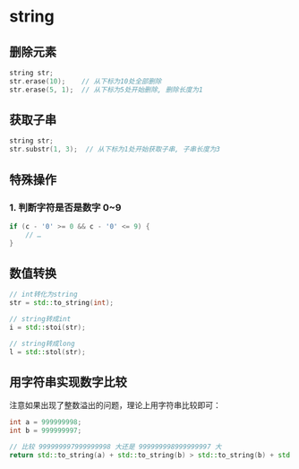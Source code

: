 # string

## 删除元素

```c++
string str;
str.erase(10);    // 从下标为10处全部删除
str.erase(5, 1);  // 从下标为5处开始删除, 删除长度为1
```

## 获取子串

```c++
string str;
str.substr(1, 3);  // 从下标为1处开始获取子串, 子串长度为3
```

## 特殊操作

### 1. 判断字符是否是数字 0~9

```c++
if (c - '0' >= 0 && c - '0' <= 9) {
    // …
}
```

## 数值转换

```c++
// int转化为string
str = std::to_string(int);

// string转成int
i = std::stoi(str);

// string转成long
l = std::stol(str);
```

## 用字符串实现数字比较

注意如果出现了整数溢出的问题，理论上用字符串比较即可：

```c++
int a = 999999998;
int b = 999999997;

// 比较 999999997999999998 大还是 999999998999999997 大
return std::to_string(a) + std::to_string(b) > std::to_string(b) + std::to_string(a)
```
